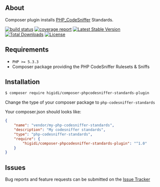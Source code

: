 About
-----

Composer plugin installs [PHP_CodeSniffer](https://github.com/squizlabs/PHP_CodeSniffer) Standards.

[![build status](https://git.higidi.com/higidi/composer-phpcodesniffer-standards-plugin/badges/master/build.svg)](https://git.higidi.com/higidi/composer-phpcodesniffer-standards-plugin/commits/master) [![coverage report](https://git.higidi.com/higidi/composer-phpcodesniffer-standards-plugin/badges/master/coverage.svg)](https://git.higidi.com/higidi/composer-phpcodesniffer-standards-plugin/commits/master) [![Latest Stable Version](https://poser.pugx.org/higidi/composer-phpcodesniffer-standards-plugin/v/stable)](https://packagist.org/packages/higidi/composer-phpcodesniffer-standards-plugin) [![Total Downloads](https://poser.pugx.org/higidi/composer-phpcodesniffer-standards-plugin/downloads)](https://packagist.org/packages/higidi/composer-phpcodesniffer-standards-plugin) [![License](https://poser.pugx.org/higidi/composer-phpcodesniffer-standards-plugin/license)](https://packagist.org/packages/higidi/composer-phpcodesniffer-standards-plugin)

Requirements
------------

- `PHP >= 5.3.3`
- Composer package providing the PHP CodeSniffer Rulesets & Sniffs

Installation
------------

```bash
$ composer require higidi/composer-phpcodesniffer-standards-plugin
```

Change the type of your composer package to `php-codesniffer-standards`

Your composer.json should looks like:
```json
{
    "name": "vendor/my-php-codesniffer-standards",
    "description": "My codesniffer standards",
    "type": "php-codesniffer-standards",
    "require": {
        "higidi/composer-phpcodesniffer-standards-plugin": "^1.0"
    }
}
```

Issues
------

Bug reports and feature requests can be submitted on the [Issue Tracker](https://git.higidi.com/higidi/composer-phpcodesniffer-standards-plugin/issues) 